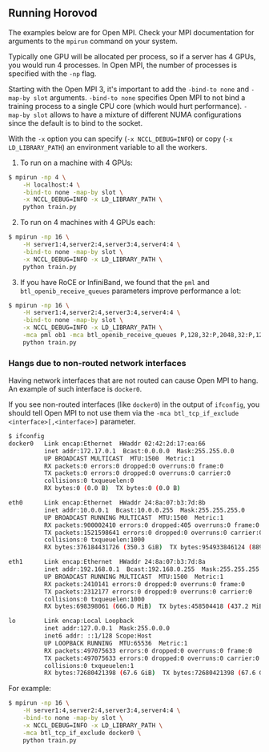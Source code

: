 ## Running Horovod

The examples below are for Open MPI. Check your MPI documentation for arguments to the `mpirun` command on your system.

Typically one GPU will be allocated per process, so if a server has 4 GPUs, you would run 4 processes. In Open MPI,
the number of processes is specified with the `-np` flag.

Starting with the Open MPI 3, it's important to add the `-bind-to none` and `-map-by slot` arguments. `-bind-to none`
specifies Open MPI to not bind a training process to a single CPU core (which would hurt performance). `-map-by slot`
allows to have a mixture of different NUMA configurations since the default is to bind to the socket.

With the `-x` option you can specify (`-x NCCL_DEBUG=INFO`) or copy (`-x LD_LIBRARY_PATH`) an environment variable to all
the workers.

1. To run on a machine with 4 GPUs:

```bash
$ mpirun -np 4 \
    -H localhost:4 \
    -bind-to none -map-by slot \
    -x NCCL_DEBUG=INFO -x LD_LIBRARY_PATH \
    python train.py
```

2. To run on 4 machines with 4 GPUs each:

```bash
$ mpirun -np 16 \
    -H server1:4,server2:4,server3:4,server4:4 \
    -bind-to none -map-by slot \
    -x NCCL_DEBUG=INFO -x LD_LIBRARY_PATH \
    python train.py
```

3. If you have RoCE or InfiniBand, we found that the `pml` and `btl_openib_receive_queues` parameters improve
performance a lot:

```bash
$ mpirun -np 16 \
    -H server1:4,server2:4,server3:4,server4:4 \
    -bind-to none -map-by slot \
    -x NCCL_DEBUG=INFO -x LD_LIBRARY_PATH \
    -mca pml ob1 -mca btl_openib_receive_queues P,128,32:P,2048,32:P,12288,32:P,65536,32 \
    python train.py
```

### Hangs due to non-routed network interfaces

Having network interfaces that are not routed can cause Open MPI to hang. An example of such interface is `docker0`.

If you see non-routed interfaces (like `docker0`) in the output of `ifconfig`, you should tell Open MPI to not use them
via the `-mca btl_tcp_if_exclude <interface>[,<interface>]` parameter.

```bash
$ ifconfig
docker0   Link encap:Ethernet  HWaddr 02:42:2d:17:ea:66
          inet addr:172.17.0.1  Bcast:0.0.0.0  Mask:255.255.0.0
          UP BROADCAST MULTICAST  MTU:1500  Metric:1
          RX packets:0 errors:0 dropped:0 overruns:0 frame:0
          TX packets:0 errors:0 dropped:0 overruns:0 carrier:0
          collisions:0 txqueuelen:0
          RX bytes:0 (0.0 B)  TX bytes:0 (0.0 B)

eth0      Link encap:Ethernet  HWaddr 24:8a:07:b3:7d:8b
          inet addr:10.0.0.1  Bcast:10.0.0.255  Mask:255.255.255.0
          UP BROADCAST RUNNING MULTICAST  MTU:1500  Metric:1
          RX packets:900002410 errors:0 dropped:405 overruns:0 frame:0
          TX packets:1521598641 errors:0 dropped:0 overruns:0 carrier:0
          collisions:0 txqueuelen:1000
          RX bytes:376184431726 (350.3 GiB)  TX bytes:954933846124 (889.3 GiB)

eth1      Link encap:Ethernet  HWaddr 24:8a:07:b3:7d:8a
          inet addr:192.168.0.1  Bcast:192.168.0.255  Mask:255.255.255.0
          UP BROADCAST RUNNING MULTICAST  MTU:1500  Metric:1
          RX packets:2410141 errors:0 dropped:0 overruns:0 frame:0
          TX packets:2312177 errors:0 dropped:0 overruns:0 carrier:0
          collisions:0 txqueuelen:1000
          RX bytes:698398061 (666.0 MiB)  TX bytes:458504418 (437.2 MiB)

lo        Link encap:Local Loopback
          inet addr:127.0.0.1  Mask:255.0.0.0
          inet6 addr: ::1/128 Scope:Host
          UP LOOPBACK RUNNING  MTU:65536  Metric:1
          RX packets:497075633 errors:0 dropped:0 overruns:0 frame:0
          TX packets:497075633 errors:0 dropped:0 overruns:0 carrier:0
          collisions:0 txqueuelen:1
          RX bytes:72680421398 (67.6 GiB)  TX bytes:72680421398 (67.6 GiB)
```

For example:

```bash
$ mpirun -np 16 \
    -H server1:4,server2:4,server3:4,server4:4 \
    -bind-to none -map-by slot \
    -x NCCL_DEBUG=INFO -x LD_LIBRARY_PATH \
    -mca btl_tcp_if_exclude docker0 \ 
    python train.py
```
